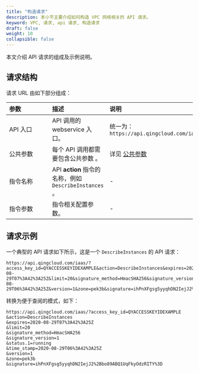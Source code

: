 ```yaml
---
title: "构造请求"
description: 本小节主要介绍如何构造 VPC 网络相关的 API 请求。 
keyword: VPC, 请求, api 请求, 构造请求
draft: false
weight: 10
collapsible: false
---
```


本文介绍 API 请求的组成及示例说明。

## 请求结构

请求 URL 由如下部分组成：

| <span style="display:inline-block;width:100px">参数</span> | 描述                                                   | 说明                                      |
| :--------------------------------------------------------- | :----------------------------------------------------- | :---------------------------------------- |
| API 入口                                                   | API 调用的 webservice 入口。                           | 统一为：`https://api.qingcloud.com/iaas/` |
| 公共参数                                                   | 每个 API 调用都需要包含公共参数 。                     | 详见 [公共参数](../parameters)            |
| 指令名称                                                   | API **action** 指令的名称，例如 `DescribeInstances` 。 | -                                         |
| 指令参数                                                   | 指令相关配置参数。                                     | -                                         |

## 请求示例

一个典型的 API 请求如下所示，这是一个 `DescribeInstances` 的 API 请求：

```url
https://api.qingcloud.com/iaas/?access_key_id=QYACCESSKEYIDEXAMPLE&action=DescribeInstances&expires=2020-08-29T07%3A42%3A25Z&limit=20&signature_method=HmacSHA256&signature_version=1&status.1=running&time_stamp=2020-08-29T06%3A42%3A25Z&version=1&zone=pek3b&signature=ihPnXFgsg5yyqhDN2IejJ2%2Bbo89ABQ1UqFkyOdzRITY%3D
```

转换为便于查阅的模式，如下：

```url
https://api.qingcloud.com/iaas/?access_key_id=QYACCESSKEYIDEXAMPLE
&action=DescribeInstances
&expires=2020-08-29T07%3A42%3A25Z
&limit=20
&signature_method=HmacSHA256
&signature_version=1
&status.1=running
&time_stamp=2020-08-29T06%3A42%3A25Z
&version=1
&zone=pek3b
&signature=ihPnXFgsg5yyqhDN2IejJ2%2Bbo89ABQ1UqFkyOdzRITY%3D
```

